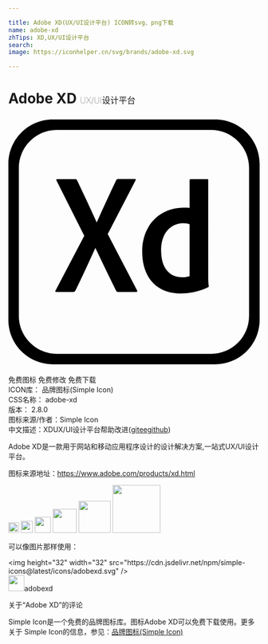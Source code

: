 ```yaml
---

title: Adobe XD(UX/UI设计平台) ICON转svg、png下载
name: adobe-xd
zhTips: XD,UX/UI设计平台
search: 
image: https://iconhelper.cn/svg/brands/adobe-xd.svg

---
```


# Adobe XD  <small style="font-size: 60%;font-weight: 100">UX/UI设计平台</small>

<div id="svg" class="svg-wrap">
<svg role="img" viewBox="0 0 24 24" xmlns="http://www.w3.org/2000/svg"><title>Adobe XD icon</title><path d="M19.75.3H4.25C1.9.3 0 2.2 0 4.55v14.9c0 2.35 1.9 4.25 4.25 4.25h15.5c2.35 0 4.25-1.9 4.25-4.25V4.55C24 2.2 22.1.3 19.75.3zm3.24 18.76a3.623 3.623 0 0 1-3.62 3.64H4.63c-2 0-3.63-1.63-3.63-3.63V4.93c0-2 1.63-3.63 3.63-3.63h14.73a3.63 3.63 0 0 1 3.63 3.63v14.13zm-13.5-7.81l2.8 5.38c.05.08.02.16-.06.16h-1.74c-.11 0-.16-.03-.21-.13-.64-1.32-1.29-2.64-1.96-4.06H8.3c-.6 1.34-1.26 2.75-1.9 4.07-.05.08-.1.11-.18.11H4.57c-.1 0-.11-.08-.06-.14l2.74-5.22L4.6 6.14c-.06-.08 0-.14.06-.14h1.72c.1 0 .14.02.18.11.63 1.32 1.27 2.68 1.87 4.01h.02c.58-1.32 1.22-2.69 1.84-4 .05-.08.08-.13.18-.13h1.61c.08 0 .11.06.06.14l-2.65 5.12zm3.29 1.63c0-2.33 1.55-4.15 4.01-4.15.21 0 .32 0 .52.02V6.1c0-.06.05-.1.1-.1h1.58c.08 0 .1.03.1.08v9.18c0 .27 0 .61.05.98 0 .06-.02.08-.08.11-.84.4-1.72.58-2.56.58-2.17.01-3.72-1.33-3.72-4.05zm4.53-2.56c-.14-.06-.34-.1-.58-.1-1.26 0-2.14.97-2.14 2.58 0 1.84.9 2.58 2.03 2.58.24 0 .5-.03.69-.11v-4.95z"/></svg>
</div>
<detail full-name='adobe-xd'></detail>

<div class="detail-page">
<p>
<span><span class="badge-success badge">免费图标</span> <span class="badge-success badge">免费修改</span>  <span class="badge-success badge">免费下载</span> </span>
<br/>
<span>
ICON库：
<span class="badge-secondary badge">品牌图标(Simple Icon)</span> 
</span>
<br/>
<span>
CSS名称：
<span class="badge-secondary badge">adobe-xd</span> 
</span>

<br/>
<span>
版本：
<span class="badge-secondary badge">2.8.0</span> 
</span>
<br/>
<span>图标来源/作者：<span class="badge-light badge">Simple Icon</span></span> 
<br/>
<span class="zh-detail">中文描述：<span class="badge-primary badge">XD</span><span class="badge-primary badge">UX/UI设计平台</span><span class="help-link"><span>帮助改进</span>(<a href="https://gitee.com/liuwave/icon-helper/edit/master/json/brands/adobe-xd.json" target="_blank" rel="noopener noreferrer">gitee</a><a href="https://github.com/liuwave/icon-helper/edit/master/json/brands/adobe-xd.json" target="_blank" rel="noopener noreferrer">github</a></span>)</span><br/>
</p>
</div><div class="description description alert alert-light"><p>Adobe XD是一款用于网站和移动应用程序设计的设计解决方案,一站式UX/UI设计平台。</p><p>图标来源地址：<a href="https://www.adobe.com/products/xd.html" target="_blank" rel="noopener noreferrer">https://www.adobe.com/products/xd.html</a></p></div>
<div class="alert alert-dark">
<img height="21" width="21" src="https://cdn.jsdelivr.net/npm/simple-icons@latest/icons/adobexd.svg" />
<img height="24" width="24" src="https://cdn.jsdelivr.net/npm/simple-icons@latest/icons/adobexd.svg" />
<img height="32" width="32" src="https://cdn.jsdelivr.net/npm/simple-icons@latest/icons/adobexd.svg" />
<img height="48" width="48" src="https://cdn.jsdelivr.net/npm/simple-icons@latest/icons/adobexd.svg" />
<img height="64" width="64" src="https://cdn.jsdelivr.net/npm/simple-icons@latest/icons/adobexd.svg" />
<img height="96" width="96" src="https://cdn.jsdelivr.net/npm/simple-icons@latest/icons/adobexd.svg" />

</div>
<div>
  <p>可以像图片那样使用：    
  </p>
  <div class="alert alert-primary" style="font-size: 14px">
    &lt;img height="32" width="32" src="https://cdn.jsdelivr.net/npm/simple-icons@latest/icons/adobexd.svg" /&gt;
    <copy-btn content='<img height="32" width="32" src="https://cdn.jsdelivr.net/npm/simple-icons@latest/icons/adobexd.svg" />'></copy-btn>
  </div>
  <div class="alert alert-secondary">
    <img height="32" width="32" src="https://cdn.jsdelivr.net/npm/simple-icons@latest/icons/adobexd.svg" />adobexd
    <copy-btn content="adobexd" btn-title="复制图标名称"></copy-btn>
  </div>
</div>

<Vssue title="关于“Adobe XD”的评论" >关于“Adobe XD”的评论</Vssue>


<div><p>Simple Icon是一个免费的品牌图标库。图标Adobe XD可以免费下载使用。更多关于  Simple Icon的信息，参见：<a target="_blank" href="https://iconhelper.cn/brands.html">品牌图标(Simple Icon)</a>
</p></div>
